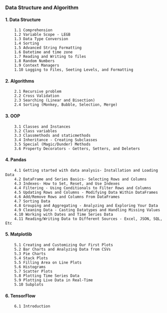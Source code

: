 ### Data Structure and Algorithm
#### 1. Data Structure
        1.1 Comprehension
        1.2 Variable Scope - LEGB
        1.3 Data Type Conversion
        1.4 Sorting
        1.5 Advanced String Formatting
        1.6 Datetime and time zone
        1.7 Reading and Writing to files
        1.8 Random Numbers
        1.9 Context Managers
        1.10 Logging to Files, Seeting Levels, and Formatting

#### 2. Algorithms
        2.1 Recursive problem
        2.2 Cross Validation
        2.3 Searching (Linear and Bisection)
        2.4 Sorting (Monkey, Bubble, Selection, Merge)

#### 3. OOP
        3.1 Classes and Instances
        3.2 Class variables
        3.3 Classmethods and staticmethods
        3.4 Inheritance - Creating Subclasses
        3.5 Special (Magic/Dunder) Methods
        3.6 Property Decorators - Getters, Setters, and Deleters

#### 4. Pandas
        4.1 Getting started with data analysis- Installation and Loading Data
        4.2 DataFrame and Series Basics- Selecting Rows and Columns
        4.3 Indexes- How to Set, Reset, and Use Indexes
        4.4 Filtering - Using Conditionals to Filter Rows and Columns
        4.5 Updating Rows and Columns - Modifying Data Within DataFrames
        4.6 Add/Remove Rows and Columns From DataFrames
        4.7 Sorting Data
        4.8 Grouping and Aggregating - Analyzing and Exploring Your Data
        4.9 Cleaning Data - Casting Datatypes and Handling Missing Values
        4.10 Working with Dates and Time Series Data
        4.11 Reading/Writing Data to Different Sources - Excel, JSON, SQL, Etc
        

#### 5. Matplotlib
        5.1 Creating and Customizing Our First Plots
        5.2 Bar Charts and Analyzing Data from CSVs
        5.3 Pie Charts
        5.4 Stack Plots
        5.5 Filling Area on Line Plots
        5.6 Histograms
        5.7 Scatter Plots
        5.8 Plotting Time Series Data
        5.9 Plotting Live Data in Real-Time
        5.10 Subplots

#### 6. TensorFlow
        6.1 Introduction
